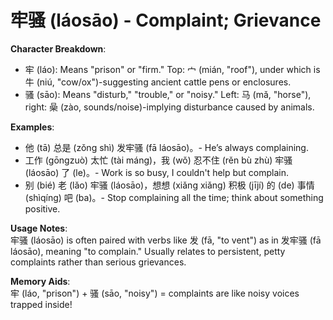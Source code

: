 # **牢骚 (láosāo) - Complaint; Grievance**

**Character Breakdown**:  
- 牢 (láo): Means "prison" or "firm." Top: 宀 (mián, "roof"), under which is 牛 (niú, "cow/ox")-suggesting ancient cattle pens or enclosures.  
- 骚 (sāo): Means "disturb," "trouble," or "noisy." Left: 马 (mǎ, "horse"), right: 喿 (zào, sounds/noise)-implying disturbance caused by animals.

**Examples**:  
- 他 (tā) 总是 (zǒng shì) 发牢骚 (fā láosāo)。- He’s always complaining.  
- 工作 (gōngzuò) 太忙 (tài máng)，我 (wǒ) 忍不住 (rěn bù zhù) 牢骚 (láosāo) 了 (le)。- Work is so busy, I couldn't help but complain.  
- 别 (bié) 老 (lǎo) 牢骚 (láosāo)，想想 (xiǎng xiǎng) 积极 (jījí) 的 (de) 事情 (shìqíng) 吧 (ba)。- Stop complaining all the time; think about something positive.

**Usage Notes**:  
牢骚 (láosāo) is often paired with verbs like 发 (fā, "to vent") as in 发牢骚 (fā láosāo), meaning "to complain." Usually relates to persistent, petty complaints rather than serious grievances.

**Memory Aids**:  
牢 (láo, "prison") + 骚 (sāo, "noisy") = complaints are like noisy voices trapped inside!
